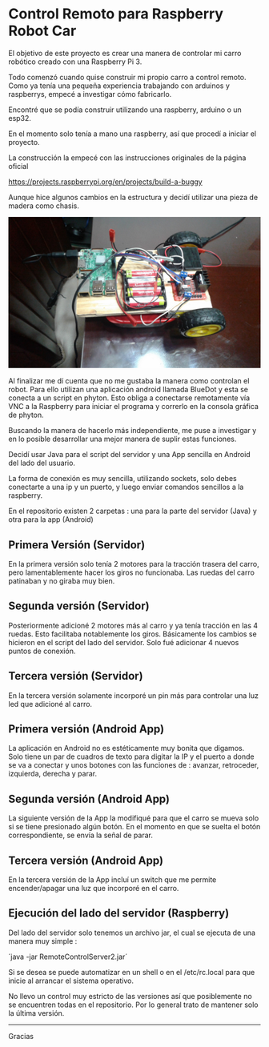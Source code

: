 # Control Remoto para Raspberry Robot Car 

El objetivo de este proyecto es crear una manera de controlar mi carro robótico creado con una Raspberry Pi 3.

Todo comenzó cuando quise construir mi propio carro a control remoto. Como ya tenía una pequeña experiencia trabajando con arduinos y raspberrys, empecé a investigar cómo fabricarlo. 

Encontré que se podía construir utilizando una raspberry, arduino o un esp32.

En el momento solo tenía a mano una raspberry, así que procedí a iniciar el proyecto.

La construcción la empecé con las instrucciones originales de la página oficial

https://projects.raspberrypi.org/en/projects/build-a-buggy

Aunque hice algunos cambios en la estructura y decidí utilizar una pieza de madera como chasis.


![Robot Car](screenshots/20190509_195732.jpg?raw=true "Primera Versión")

Al finalizar me dí cuenta que no me gustaba la manera como controlan el robot. Para ello utilizan una aplicación android llamada BlueDot y esta se conecta a un script en phyton. Esto obliga a conectarse remotamente vía VNC a la Raspberry para iniciar el programa y correrlo en la consola gráfica de phyton.

Buscando la manera de hacerlo más independiente, me puse a investigar y en lo posible desarrollar una mejor manera de suplir estas funciones.

Decidí usar Java para el script del servidor y una App sencilla en Android del lado del usuario.

La forma de conexión es muy sencilla, utilizando sockets, solo debes conectarte a una ip y un puerto, y luego enviar comandos sencillos a la raspberry.

En el repositorio existen 2 carpetas : una para la parte del servidor (Java) y otra para la app (Android)

## Primera Versión (Servidor)

En la primera versión solo tenía 2 motores para la tracción trasera del carro, pero lamentablemente hacer los giros no funcionaba. Las ruedas del carro patinaban y no giraba muy bien.

## Segunda versión (Servidor)

Posteriormente adicioné 2 motores más al carro y ya tenía tracción en las 4 ruedas. Esto facilitaba notablemente los giros.  Básicamente los cambios se hicieron en el script del lado del servidor. Solo fué adicionar 4 nuevos puntos de conexión.

## Tercera versión (Servidor)

En la tercera versión solamente incorporé un pin más para controlar una luz led que adicioné al carro.

## Primera versión (Android App)

La aplicación en Android no es estéticamente muy bonita que digamos. Solo tiene un par de cuadros de texto para digitar la IP y el puerto a donde se va a conectar y unos botones con las funciones de : avanzar, retroceder, izquierda, derecha y parar.

## Segunda versión (Android App)

La siguiente versión de la App la modifiqué para que el carro se mueva solo si se tiene presionado algún botón. En el momento en que se suelta el botón correspondiente, se envía la señal de parar.

## Tercera versión (Android App)

En la tercera versión de la App incluí un switch que me permite encender/apagar una luz que incorporé en el carro.

## Ejecución del lado del servidor (Raspberry)

Del lado del servidor solo tenemos un archivo jar, el cual se ejecuta de una manera muy simple :

´java -jar RemoteControlServer2.jar´

Si se desea se puede automatizar en un shell o en el /etc/rc.local para que inicie al arrancar el sistema operativo.


No llevo un control muy estricto de las versiones así que posiblemente no se encuentren todas en el repositorio. Por lo general trato de mantener solo la última versión.

***

Gracias

